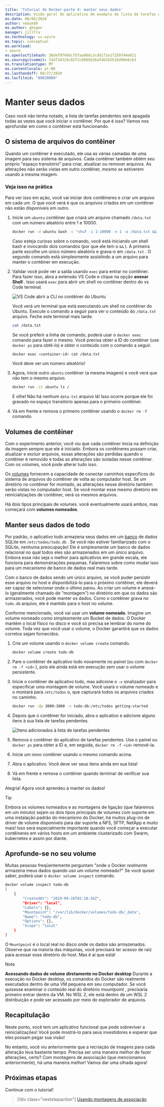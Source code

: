 ```yaml
---
title: 'Tutorial do Docker-parte 4: manter seus dados'
description: Visão geral do aplicativo de exemplo de lista de tarefas que é executado no Node.js.
ms.date: 08/04/2020
author: nebuk89
ms.author: ghogen
manager: jillfra
ms.technology: vs-azure
ms.topic: conceptual
ms.workload:
- azure
ms.openlocfilehash: 36def9749dc75faa96dc3cdd171e17258f44e011
ms.sourcegitcommit: f4d734329c82f2c8005b36af4b2b5516d90e6c63
ms.translationtype: MT
ms.contentlocale: pt-BR
ms.lasthandoff: 08/27/2020
ms.locfileid: "89039000"
---
```

# <a name="persist-your-data"></a> Manter seus dados

Caso você não tenha notado, a lista de tarefas pendentes será apagada todas as vezes que você iniciar o contêiner. Por que é isso? Vamos nos aprofundar em como o contêiner está funcionando.

## <a name="the-containers-filesystem"></a>O sistema de arquivos do contêiner

Quando um contêiner é executado, ele usa as várias camadas de uma imagem para seu sistema de arquivos. Cada contêiner também obtém seu próprio "espaço transitório" para criar, atualizar ou remover arquivos. As alterações não serão vistas em outro contêiner, *mesmo se* estiverem usando a mesma imagem.

### <a name="see-this-in-practice"></a>Veja isso na prática

Para ver isso em ação, você vai iniciar dois contêineres e criar um arquivo em cada um. O que você verá é que os arquivos criados em um contêiner não estão disponíveis em outro.

1. Inicie um `ubuntu` contêiner que criará um arquivo chamado `/data.txt` com um número aleatório entre 1 e 10000.

    ```bash
    docker run -d ubuntu bash -c "shuf -i 1-10000 -n 1 -o /data.txt && tail -f /dev/null"
    ```

    Caso esteja curioso sobre o comando, você está iniciando um shell bash e invocando dois comandos (por que ele tem o `&&` ). A primeira parte escolhe um único número aleatório e grava-o em `/data.txt` . O segundo comando está simplesmente assistindo a um arquivo para manter o contêiner em execução.

1. Validar você pode ver a saída usando `exec` para entrar no contêiner. Para fazer isso, abra a extensão VS Code e clique na opção **anexar Shell** . Isso usará `exec` para abrir um shell no contêiner dentro do vs Code terminal.

    ![VS Code abrir a CLI no contêiner do Ubuntu](media/attach_shell.png)

    Você verá um terminal que está executando um shell no contêiner do Ubuntu. Execute o comando a seguir para ver o conteúdo do `/data.txt` arquivo. Feche este terminal mais tarde.

    ```bash
    cat /data.txt
    ```

    Se você preferir a linha de comando, poderá usar o `docker exec` comando para fazer o mesmo. Você precisa obter a ID do contêiner (use `docker ps` para obtê-lo) e obter o conteúdo com o comando a seguir.

    ```bash
    docker exec <container-id> cat /data.txt
    ```

    Você deve ver um número aleatório!

1. Agora, inicie outro `ubuntu` contêiner (a mesma imagem) e você verá que não tem o mesmo arquivo.

    ```bash
    docker run -it ubuntu ls /
    ```

    E olhe! Não há nenhum `data.txt` arquivo lá! Isso ocorre porque ele foi gravado no espaço transitório apenas para o primeiro contêiner.

1. Vá em frente e remova o primeiro contêiner usando o `docker rm -f` comando.

## <a name="container-volumes"></a>Volumes de contêiner

Com o experimento anterior, você viu que cada contêiner inicia na definição da imagem sempre que ele é iniciado. Embora os contêineres possam criar, atualizar e excluir arquivos, essas alterações são perdidas quando o contêiner é removido e todas as alterações são isoladas nesse contêiner. Com os volumes, você pode alterar tudo isso.

Os [volumes](https://docs.docker.com/storage/volumes/) fornecem a capacidade de conectar caminhos específicos do sistema de arquivos do contêiner de volta ao computador host. Se um diretório no contêiner for montado, as alterações nesse diretório também serão vistas no computador host. Se você montar esse mesmo diretório em reinicializações de contêiner, verá os mesmos arquivos.

Há dois tipos principais de volumes. você eventualmente usará ambos, mas começará com **volumes nomeados**.

## <a name="persist-your-todo-data"></a>Manter seus dados de todo

Por padrão, o aplicativo todo armazena seus dados em um [banco](https://www.sqlite.org/index.html) de dados SQLite em `/etc/todos/todo.db` . Se você não estiver familiarizado com o SQLite, nenhuma preocupação! Ele é simplesmente um banco de dados relacional no qual todos eles são armazenados em um único arquivo. Embora esse não seja o melhor para aplicativos em grande escala, ele funciona para demonstrações pequenas. Falaremos sobre como mudar isso para um mecanismo de banco de dados real mais tarde.

Com o banco de dados sendo um único arquivo, se você puder persistir esse arquivo no host e disponibilizá-lo para o próximo contêiner, ele deverá ser capaz de selecionar onde o último parou. Ao criar um volume e anexá-lo (geralmente chamado de "montagem") no diretório em que os dados são armazenados, você pode manter os dados. Como o contêiner grava no `todo.db` arquivo, ele é mantido para o host no volume.

Conforme mencionado, você vai usar um **volume nomeado**. Imagine um volume nomeado como simplesmente um Bucket de dados. O Docker mantém o local físico no disco e você só precisa se lembrar do nome do volume. Toda vez que você usar o volume, o Docker garantirá que os dados corretos sejam fornecidos.

1. Crie um volume usando o `docker volume create` comando.

    ```bash
    docker volume create todo-db
    ```

1. Pare o contêiner de aplicativo todo novamente no painel (ou com `docker rm -f <id>` ), pois ele ainda está em execução sem usar o volume persistente.

1. Inicie o contêiner de aplicativo todo, mas adicione o `-v` sinalizador para especificar uma montagem de volume. Você usará o volume nomeado e o montará para `/etc/todos` o, que capturará todos os arquivos criados no caminho.

    ```bash
    docker run -dp 3000:3000 -v todo-db:/etc/todos getting-started
    ```

1. Depois que o contêiner for iniciado, abra o aplicativo e adicione alguns itens à sua lista de tarefas pendentes.

    ![Itens adicionados à lista de tarefas pendentes](media/items-added.png)

1. Remova o contêiner do aplicativo de tarefas pendentes. Use o painel ou `docker ps` para obter a ID e, em seguida, `docker rm -f <id>` removê-la.

1. Inicie um novo contêiner usando o mesmo comando acima.

1. Abra o aplicativo. Você deve ver seus itens ainda em sua lista!

1. Vá em frente e remova o contêiner quando terminar de verificar sua lista.

Alegria! Agora você aprendeu a manter os dados!

> [!TIP]
> Embora os volumes nomeados e as montagens de ligação (que falaremos em um minuto) sejam os dois tipos principais de volumes com suporte em uma instalação padrão do mecanismo do Docker, há muitos plug-ins de driver de volume disponíveis para dar suporte a NFS, SFTP, NetApp e muito mais! Isso será especialmente importante quando você começar a executar contêineres em vários hosts em um ambiente clusterizado com Swarm, kubernetes e assim por diante.

## <a name="dive-into-your-volume"></a>Aprofunde-se no seu volume

Muitas pessoas freqüentemente perguntam "onde o Docker *realmente* armazena meus dados quando uso um volume nomeado?" Se você quiser saber, poderá usar o `docker volume inspect` comando.

```bash
docker volume inspect todo-db
[
    {
        "CreatedAt": "2019-09-26T02:18:36Z",
        "Driver": "local",
        "Labels": {},
        "Mountpoint": "/var/lib/docker/volumes/todo-db/_data",
        "Name": "todo-db",
        "Options": {},
        "Scope": "local"
    }
]
```

O `Mountpoint` é o local real no disco onde os dados são armazenados. Observe que na maioria das máquinas, você precisará ter acesso de raiz para acessar esse diretório do host. Mas é aí que está!

> [!NOTE]
> **Acessando dados de volume diretamente no Docker desktop** Durante a execução no Docker desktop, os comandos do Docker são realmente executados dentro de uma VM pequena em seu computador. Se você quisesse examinar o conteúdo real do diretório *mountpoint* , precisaria primeiro entrar dentro da VM. No WSL 2, ele está dentro de um WSL 2 distribuição e pode ser acessado por meio do explorador de arquivos.

## <a name="recap"></a>Recapitulação

Neste ponto, você tem um aplicativo funcional que pode sobreviver a reinicializações! Você pode mostrá-lo para seus investidores e esperar que eles possam pegar sua visão!

No entanto, você viu anteriormente que a recriação de imagens para cada alteração leva bastante tempo. Precisa ser uma maneira melhor de fazer alterações, certo? Com montagens de associação (que mencionamos anteriormente), há uma maneira melhor! Vamos dar uma olhada agora!

## <a name="next-steps"></a>Próximas etapas

Continue com o tutorial!

> [!div class="nextstepaction"]
> [Usando montagens de associação](use-bind-mounts.md)

